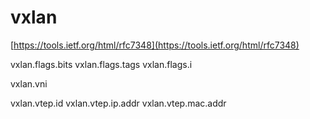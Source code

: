 # vxlan

[https://tools.ietf.org/html/rfc7348](https://tools.ietf.org/html/rfc7348)

vxlan.flags.bits
vxlan.flags.tags
vxlan.flags.i

vxlan.vni

vxlan.vtep.id
vxlan.vtep.ip.addr
vxlan.vtep.mac.addr
